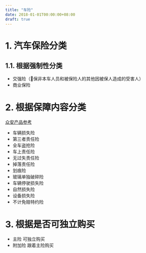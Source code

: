 ```yaml
---
title: "车险"
date: 2018-01-01T00:00:00+08:00
draft: true
---
```

# 1. 汽车保险分类
## 1.1. 根据强制性分类

* 交强险（保非本车人员和被保险人的其他因被保人造成的受害人）
* 商业保险

# 2. 根据保障内容分类
[众安产品参考](https://static.zhongan.com/castle/zixun/ask/1003908.html)
* 车辆损失险
* 第三者责任险
* 全车盗抢险
* 车上责任险
* 无过失责任险
* 掉落责任险
* 划痕险
* 玻璃单独破碎险
* 车辆停驶损失险
* 自然损失险
* 设备损失险
* 不计免赔特约险

# 3. 根据是否可独立购买

* 主险 可独立购买
* 附加险 跟着主险购买